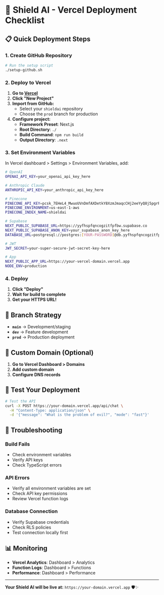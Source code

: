 # 🚀 Shield AI - Vercel Deployment Checklist

## 📋 Quick Deployment Steps

### 1. Create GitHub Repository
```bash
# Run the setup script
./setup-github.sh
```

### 2. Deploy to Vercel

1. **Go to [Vercel](https://vercel.com)**
2. **Click "New Project"**
3. **Import from GitHub:**
   - Select your `shieldai` repository
   - Choose the `prod` branch for production
4. **Configure project:**
   - **Framework Preset**: Next.js
   - **Root Directory**: `./`
   - **Build Command**: `npm run build`
   - **Output Directory**: `.next`

### 3. Set Environment Variables

In Vercel dashboard > Settings > Environment Variables, add:

```bash
# OpenAI
OPENAI_API_KEY=your_openai_api_key_here

# Anthropic Claude
ANTHROPIC_API_KEY=your_anthropic_api_key_here

# Pinecone
PINECONE_API_KEY=pcsk_7EHeL4_MwuoUVnDmfAXDetkY8XzmJmaqcCHj2eeYyQ8j5pgrRvRGFm41NmaypZ9WsxGYa7
PINECONE_ENVIRONMENT=us-east-1-aws
PINECONE_INDEX_NAME=shieldai

# Supabase
NEXT_PUBLIC_SUPABASE_URL=https://yyfhspfqncogzitfpfbw.supabase.co
NEXT_PUBLIC_SUPABASE_ANON_KEY=your_supabase_anon_key_here
DATABASE_URL=postgresql://postgres:[YOUR-PASSWORD]@db.yyfhspfqncogzitfpfbw.supabase.co:5432/postgres

# JWT
JWT_SECRET=your-super-secure-jwt-secret-key-here

# App
NEXT_PUBLIC_APP_URL=https://your-vercel-domain.vercel.app
NODE_ENV=production
```

### 4. Deploy

1. **Click "Deploy"**
2. **Wait for build to complete**
3. **Get your HTTPS URL!**

## 🎯 Branch Strategy

- **`main`** → Development/staging
- **`dev`** → Feature development
- **`prod`** → Production deployment

## 🔧 Custom Domain (Optional)

1. **Go to Vercel Dashboard > Domains**
2. **Add custom domain**
3. **Configure DNS records**

## 🧪 Test Your Deployment

```bash
# Test the API
curl -X POST https://your-domain.vercel.app/api/chat \
  -H "Content-Type: application/json" \
  -d '{"message": "What is the problem of evil?", "mode": "fast"}'
```

## 🚨 Troubleshooting

### Build Fails
- Check environment variables
- Verify API keys
- Check TypeScript errors

### API Errors
- Verify all environment variables are set
- Check API key permissions
- Review Vercel function logs

### Database Connection
- Verify Supabase credentials
- Check RLS policies
- Test connection locally first

## 📊 Monitoring

- **Vercel Analytics**: Dashboard > Analytics
- **Function Logs**: Dashboard > Functions
- **Performance**: Dashboard > Performance

---

**Your Shield AI will be live at:** `https://your-domain.vercel.app` 🛡️✨ 